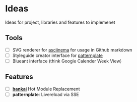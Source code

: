 # Ideas

Ideas for project, libraries and features to implemenet

## Tools

* [ ] SVG renderer for [asciinema](https://github.com/asciinema/asciinema-player) for usage in Github markdown
* [ ] Styleguide creator interface for [patternplate](https://github.com/sinnerschrader/patternplate)
* [ ] Blueant interface (think Google Calender Week View)

## Features

* [ ] [**bankai**](https://github.com/yoshuawuyts/bankai/issues/31) Hot Module Replacement
* [ ] **patternplate**: Livereload via SSE
